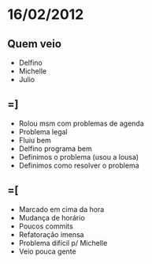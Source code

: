 # 16/02/2012

## Quem veio
  * Delfino
  * Michelle
  * Julio

## =]
  * Rolou msm com problemas de agenda
  * Problema legal
  * Fluiu bem
  * Delfino programa bem
  * Definimos o problema (usou a lousa)
  * Definimos como resolver o problema
  
## =[
  * Marcado em cima da hora
  * Mudança de horário
  * Poucos commits
  * Refatoração imensa
  * Problema difícil p/ Michelle
  * Veio pouca gente